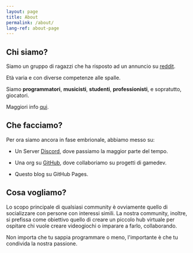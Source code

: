 ```yaml
---
layout: page
title: About
permalink: /about/
lang-ref: about-page
---
```


## Chi siamo?

Siamo un gruppo di ragazzi che ha risposto ad un annuncio su [reddit](https://www.reddit.com/r/ItalyInformatica/comments/giby9r/community_italiana_game_developer_open_source_ii/).

Età varia e con diverse competenze alle spalle.

Siamo **programmatori**, **musicisti**, **studenti**, **professionisti**, e sopratutto, giocatori.

Maggiori info [qui](/team).

## Che facciamo?

Per ora siamo ancora in fase embrionale, abbiamo messo su:

- Un Server [Discord](https://discord.gg/ysJUrSm), dove passiamo la maggior parte del tempo.

- Una org su [GitHub](https://github.com/nientedidecente), dove collaboriamo su progetti di gamedev.

- Questo blog su GitHub Pages.

## Cosa vogliamo?

Lo scopo principale di qualsiasi community è ovviamente quello di socializzare con persone con interessi simili. La nostra community, inoltre, si prefissa come obiettivo quello di creare un piccolo hub virtuale per ospitare chi vuole creare videogiochi o imparare a farlo, collaborando.

Non importa che tu sappia programmare o meno, l'importante è che tu condivida la nostra passione.
